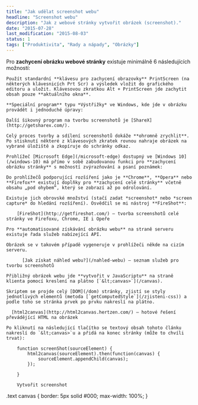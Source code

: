 ```yaml
---
title: "Jak udělat screenshot webu"
headline: "Screenshot webu"
description: "Jak z webové stránky vytvořit obrázek (screenshot)."
date: "2015-07-28"
last_modification: "2015-08-03"
status: 1
tags: ["Produktivita", "Rady a nápady", "Obrázky"]
---
```


Pro **zachycení obrázku webové stránky** existuje minimálně 6 následujících možností:

    Použít standardní **klávesu pro zachycení obrazovky** PrintScreen (na některých klávesnicích Prt Scr) a výsledek vložit do grafického editoru a uložit. Klávesovou zkratkou Alt + PrintScreen jde zachytit obsah pouze **aktuálního okna**.

    **Speciální program** typu *Výstřižky* ve Windows, kde jde v obrázku provádět i jednoduché úpravy:

    Další šikovný program na tvorbu screenshotů je [ShareX](http://getsharex.com/).

    Celý proces tvorby a sdílení screenshotů dokáže **ohromně zrychlit**. Po stisknutí některé z klávesových zkratek rovnou nahraje obrázek na vybrané úložiště a zkopíruje do schránky odkaz.

    Prohlížeč [Microsoft Edge](/microsoft-edge) dostupný ve [Windows 10](/windows-10) má přímo v sobě zabudovanou funkci pro **zachycení obrázku stránky** s možností zvýrazňování a psaní poznámek:

    Do prohlížečů podporující rozšíření jako je **Chrome**, **Opera** nebo **Firefox** existují doplňky pro **zachycení celé stránky** včetně obsahu „pod ohybem“, který se zobrazí až po odrolování.

    Existuje jich obrovské množství (stačí zadat *screenshot* nebo *screen capture* do hledání rozšíření). Osvědčil se mi nástroj **FireShot**:

        [FireShot](http://getfireshot.com/) – tvorba screenshotů celé stránky ve Firefoxu, Chrome, IE i Opeře

    Pro **automatisované získávání obrázku webu** na straně serveru existuje řada služeb nabízející API.

    Obrázek se v takovém případě vygeneruje v prohlížeči někde na cizím serveru.

          [Jak získat náhled webu?](/nahled-webu) – seznam služeb pro tvorbu screenshotů

    Přibližný obrázek webu jde **vytvořit v JavaScriptu** na straně klienta pomocí kreslení na plátno [`&lt;canvas>`](/canvas).

    Skriptem se projde celý [DOM](/dom) stránky, zjistí se styly jednotlivých elementů (metoda [`getComputedStyle`](/zjisteni-css)) a podle toho se stránka prvek po prvku nakreslí na plátno.

      [html2canvas](http://html2canvas.hertzen.com/) – hotové řešení převádějící HTML na obrázek

    Po kliknutí na následující tlačítko se textový obsah tohoto článku nakreslí do `&lt;canvas>`u a přidá na konec stránky (může to chvíli trvat):

        function screenShot(sourceElement) {
            html2canvas(sourceElement).then(function(canvas) {
                sourceElement.appendChild(canvas);
            });
            
        }  

        Vytvořit screenshot

  .text canvas {
      border: 5px solid #000;
      max-width: 100%;
  }